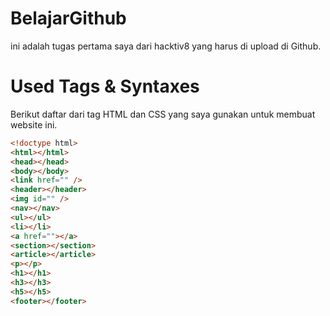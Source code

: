 # BelajarGithub

ini adalah tugas pertama saya dari hacktiv8 yang harus di upload di Github.

# Used Tags & Syntaxes

Berikut daftar dari tag HTML dan CSS yang saya gunakan untuk membuat website ini.

```html
<!doctype html>
<html></html>
<head></head>
<body></body>
<link href="" />
<header></header>
<img id="" />
<nav></nav>
<ul></ul>
<li></li>
<a href=""></a>
<section></section>
<article></article>
<p></p>
<h1></h1>
<h3></h3>
<h5></h5>
<footer></footer>
  
```